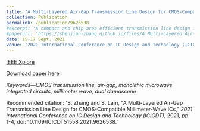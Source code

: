 ```yaml
---
title: "A Multi-Layered Air-Gap Transmission Line Design for CMOS-Compatible Millimeter-Wave ICs"
collection: Publication
permalink: /publication/9626538
#excerpt: 'A compact and chip-area efficient transmission line design is proposed for monolithic millimeter-wave integrated circuits.'
#paperurl: 'https://shenjian-zhang.github.io/files/A_Multi-Layered_Air-Gap_Transmission_Line_Design_for_CMOS-Compatible_Millimeter-Wave_ICs.pdf'
date: 15-17 Sept. 2021
venue: '2021 International Conference on IC Design and Technology (ICICDT)'
---
```


[IEEE Xplore](https://ieeexplore.ieee.org/document/9626538)

[Download paper here](https://shenjian-zhang.github.io/files/A_Multi-Layered_Air-Gap_Transmission_Line_Design_for_CMOS-Compatible_Millimeter-Wave_ICs.pdf)

<i>Keywords—CMOS transmission line, air-gap, monolithic microwave integrated circuits, millimeter wave, dual damascene</i>

Recommended citation: 'S. Zhang and S. Lam, "A Multi-Layered Air-Gap Transmission Line Design for CMOS-Compatible Millimeter-Wave ICs," <i>2021 International Conference on IC Design and Technology (ICICDT)</i>, 2021, pp. 1-4, doi: 10.1109/ICICDT51558.2021.9626538.'
